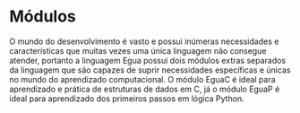 # Módulos

O mundo do desenvolvimento é vasto e possui inúmeras necessidades e características que muitas vezes uma única linguagem não consegue atender, portanto a linguagem Egua possui dois módulos extras separados da linguagem que são capazes de suprir necessidades específicas e únicas no mundo do aprendizado computacional. O módulo EguaC é ideal para aprendizado e prática de estruturas de dados em C, já o módulo EguaP é ideal para aprendizado dos primeiros passos em lógica Python.